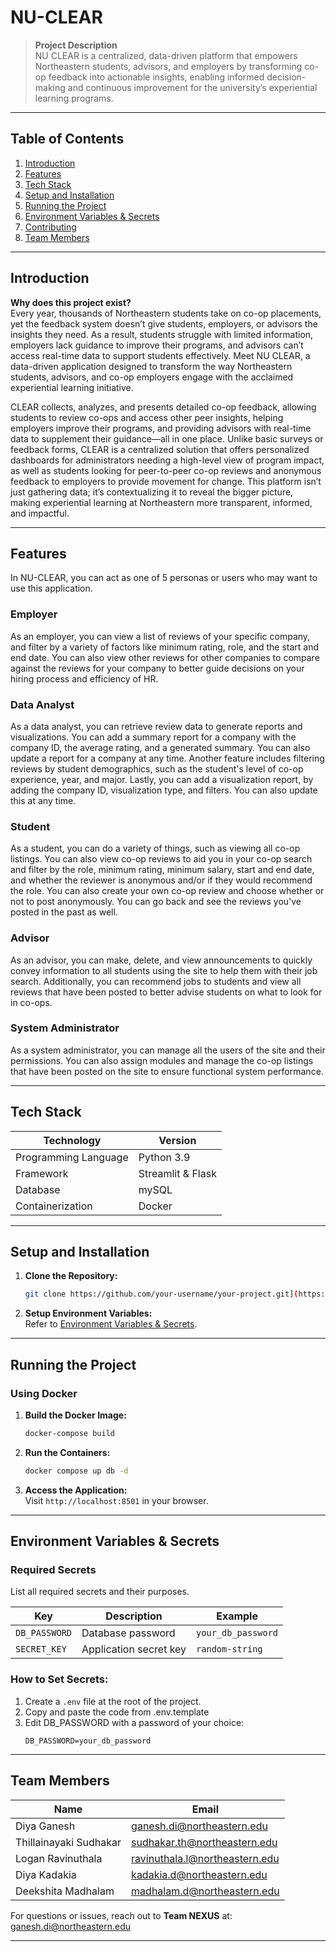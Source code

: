 # NU-CLEAR

> **Project Description**  
NU CLEAR is a centralized, data-driven platform that empowers Northeastern students, advisors, and employers by transforming co-op feedback into actionable insights, enabling informed decision-making and continuous improvement for the university’s experiential learning programs.

---

## **Table of Contents**

1. [Introduction](#introduction)  
2. [Features](#features)  
3. [Tech Stack](#tech-stack)  
4. [Setup and Installation](#setup-and-installation)  
5. [Running the Project](#running-the-project)  
6. [Environment Variables & Secrets](#environment-variables--secrets)  
7. [Contributing](#contributing)  
8. [Team Members](#team-members)

---

## **Introduction**

**Why does this project exist?**  
Every year, thousands of Northeastern students take on co-op placements, yet the feedback system doesn’t give students, employers, or advisors the insights they need. As a result, students struggle with limited information, employers lack guidance to improve their programs, and advisors can’t access real-time data to support students effectively. Meet NU CLEAR, a data-driven application designed to transform the way Northeastern students, advisors, and co-op employers engage with the acclaimed experiential learning initiative.  

CLEAR collects, analyzes, and presents detailed co-op feedback, allowing students to review co-ops and access other peer insights, helping employers improve their programs, and providing advisors with real-time data to supplement their guidance—all in one place. Unlike basic surveys or feedback forms, CLEAR is a centralized solution that offers personalized dashboards for administrators needing a high-level view of program impact, as well as students looking for peer-to-peer co-op reviews and anonymous feedback to employers to provide movement for change. This platform isn’t just gathering data; it’s contextualizing it to reveal the bigger picture, making experiential learning at Northeastern more transparent, informed, and impactful.

---

## **Features**

In NU-CLEAR, you can act as one of 5 personas or users who may want to use this application. 

### Employer
As an employer, you can view a list of reviews of your specific company, and filter by a variety of factors like minimum rating, role, and the start and end date. You can also view other reviews for other companies to compare against the reviews for your company to better guide decisions on your hiring process and efficiency of HR. 

### Data Analyst
As a data analyst, you can retrieve review data to generate reports and visualizations. You can add a summary report for a company with the company ID, the average rating, and a generated summary. You can also update a report for a company at any time. Another feature includes filtering reviews by student demographics, such as the student's level of co-op experience, year, and major. Lastly, you can add a visualization report, by adding the company ID, visualization type, and filters. You can also update this at any time.

### Student
As a student, you can do a variety of things, such as viewing all co-op listings. You can also view co-op reviews to aid you in your co-op search and filter by the role, minimum rating, minimum salary, start and end date, and whether the reviewer is anonymous and/or if they would recommend the role. You can also create your own co-op review and choose whether or not to post anonymously. You can go back and see the reviews you've posted in the past as well.

### Advisor
As an advisor, you can make, delete, and view announcements to quickly convey information to all students using the site to help them with their job search. Additionally, you can recommend jobs to students and view all reviews that have been posted to better advise students on what to look for in co-ops.

### System Administrator
As a system administrator, you can manage all the users of the site and their permissions. You can also assign modules and manage the co-op listings that have been posted on the site to ensure functional system performance.

---

## **Tech Stack**

| **Technology**    | **Version** |  
|--------------------|-------------|  
| Programming Language | Python 3.9 |  
| Framework          | Streamlit & Flask |  
| Database           | mySQL |  
| Containerization   | Docker |  

---

## **Setup and Installation**

1. **Clone the Repository:**  
   ```bash
   git clone https://github.com/your-username/your-project.git](https://github.com/loganravin4/NU-CLEAR.git)
   ```

2. **Setup Environment Variables:**  
   Refer to [Environment Variables & Secrets](#environment-variables--secrets).

---

## **Running the Project**

### **Using Docker**
1. **Build the Docker Image:**  
   ```bash
   docker-compose build
   ```

2. **Run the Containers:**  
   ```bash
   docker compose up db -d
   ```

3. **Access the Application:**  
   Visit `http://localhost:8501` in your browser.

---

## **Environment Variables & Secrets**

### **Required Secrets**
List all required secrets and their purposes.

| **Key**            | **Description**              | **Example**          |  
|--------------------|-----------------------------|----------------------|  
| `DB_PASSWORD`      | Database password            | `your_db_password`   |  
| `SECRET_KEY`       | Application secret key       | `random-string`      |  

### **How to Set Secrets:**
1. Create a `.env` file at the root of the project.
2. Copy and paste the code from .env.template
3. Edit DB_PASSWORD with a password of your choice:
   ```env
   DB_PASSWORD=your_db_password
   ```

---

## **Team Members**

| **Name**          | **Email**               |  
|--------------------|------------------------|  
| Diya Ganesh      | ganesh.di@northeastern.edu       |  
| Thillainayaki Sudhakar          | sudhakar.th@northeastern.edu     |  
| Logan Ravinuthala      | ravinuthala.l@northeastern.edu    |  
| Diya Kadakia           | kadakia.d@northeastern.edu       |  
| Deekshita Madhalam           | madhalam.d@northeastern.edu       |  

For questions or issues, reach out to **Team NEXUS** at: ganesh.di@northeastern.edu

--- 
